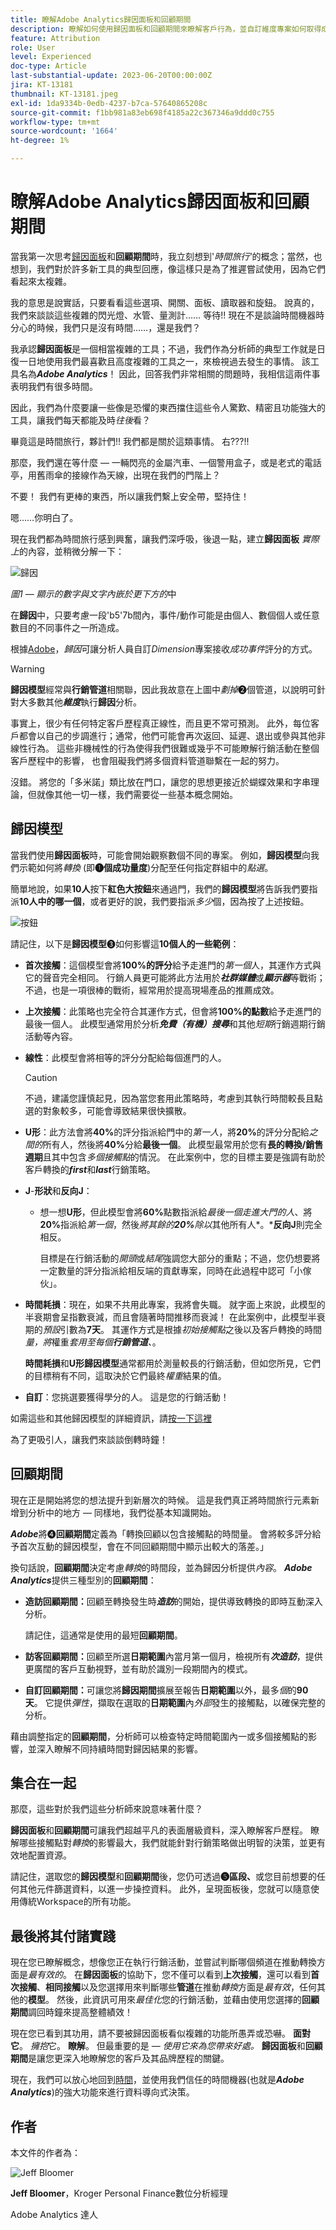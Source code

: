```yaml
---
title: 瞭解Adobe Analytics歸因面板和回顧期間
description: 瞭解如何使用歸因面板和回顧期間來瞭解客戶行為，並自訂維度專案如何取得成功事件的評分。
feature: Attribution
role: User
level: Experienced
doc-type: Article
last-substantial-update: 2023-06-20T00:00:00Z
jira: KT-13181
thumbnail: KT-13181.jpeg
exl-id: 1da9334b-0edb-4237-b7ca-57640865208c
source-git-commit: f1bb981a83eb698f4185a22c367346a9ddd0c755
workflow-type: tm+mt
source-wordcount: '1664'
ht-degree: 1%

---
```


# 瞭解Adobe Analytics歸因面板和回顧期間

當我第一次思考[歸因面板](https://experienceleague.adobe.com/docs/analytics-platform/using/cja-workspace/panels/attribution.html?lang=zh-Hant)和&#x200B;**回顧期間**&#x200B;時，我立刻想到&#39;*時間旅行&#39;*&#x200B;的概念；當然，也想到，我們對於許多新工具的典型回應，像這樣只是為了推遲嘗試使用，因為它們看起來太複雜。

我的意思是說實話，只要看看這些選項、開關、面板、讀取器和旋鈕。  說真的，我們來談談這些複雜的閃光燈、水管、量測計…… 等待!!  現在不是談論時間機器時分心的時候，我們只是沒有時間……，還是我們？

我承認&#x200B;**歸因面板**&#x200B;是一個相當複雜的工具；不過，我們作為分析師的典型工作就是日復一日地使用我們最喜歡且高度複雜的工具之一，來檢視過去發生的事情。 該工具名為&#x200B;***Adobe Analytics***！  因此，回答我們非常相關的問題時，我相信這兩件事表明我們有很多時間。

因此，我們為什麼要讓一些像是恐懼的東西擋住這些令人驚歎、精密且功能強大的工具，讓我們每天都能及時&#x200B;*往後*&#x200B;看？

畢竟這是時間旅行，夥計們!!  我們都是關於這類事情。  右???!!

那麼，我們還在等什麼 — 一輛閃亮的金屬汽車、一個警用盒子，或是老式的電話亭，用舊雨傘的接線作為天線，出現在我們的門階上？

不要！  我們有更棒的東西，所以讓我們繫上安全帶，堅持住！

嗯……你明白了。


現在我們都為時間旅行感到興奮，讓我們深呼吸，後退一點，建立&#x200B;**歸因面板** *實際上*&#x200B;的內容，並稍微分解一下：

![歸因](assets/attribution.png)

*圖1 — 顯示的數字與文字內嵌於更下方的*&#x200B;中

在&#x200B;**歸因**&#x200B;中，只要考慮一段&#39;b5&#39;7b間內，事件/動作可能是由個人、數個個人或任意數目的不同事件之一所造成。

根據[Adobe](https://experienceleague.adobe.com/docs/analytics-platform/using/cja-workspace/attribution/overview.html?lang=zh-Hant)，*歸因*&#x200B;可讓分析人員自訂&#x200B;*Dimension*&#x200B;專案接收&#x200B;*成功事件*&#x200B;評分的方式。


>[!WARNING]
>
>**歸因模型**&#x200B;經常與&#x200B;**行銷管道**&#x200B;相關聯，因此我故意在上圖中&#x200B;*劃掉*❷個管道，以說明可針對大多數其他&#x200B;***維度***&#x200B;執行&#x200B;**歸因**&#x200B;分析。


事實上，很少有任何特定客戶歷程真正線性，而且更不常可預測。  此外，每位客戶都會以自己的步調進行；通常，他們可能會再次返回、延遲、退出或參與其他非線性行為。 這些非機械性的行為使得我們很難或幾乎不可能瞭解行銷活動在整個客戶歷程中的影響， 也會阻礙我們將多個資料管道聯繫在一起的努力。

沒錯。  將您的「多米諾」類比放在門口，讓您的思想更接近於蝴蝶效果和字串理論，但就像其他一切一樣，我們需要從一些基本概念開始。

## **歸因模型**

當我們使用&#x200B;**歸因面板**&#x200B;時，可能會開始觀察數個不同的專案。  例如，**歸因模型**&#x200B;向我們示範如何將&#x200B;*轉換* (即&#x200B;**❶個成功量度**)分配至任何指定群組中的&#x200B;*點選*。

簡單地說，如果&#x200B;**10人**&#x200B;按下&#x200B;**紅色大按鈕**&#x200B;來通過門，我們的&#x200B;**歸因模型**&#x200B;將告訴我們要指派&#x200B;**10人中的哪一個**，或者更好的說，我們要指派&#x200B;*多少*&#x200B;個，因為按了上述按鈕。

![按鈕](assets/button.png)

請記住，以下是&#x200B;**歸因模型**&#x200B;❸如何影響這&#x200B;**10個人的一些範例**：

- **首次接觸**：這個模型會將&#x200B;**100%的評分**&#x200B;給予走進門的&#x200B;*第一個*&#x200B;人，其運作方式與它的聲音完全相同。  行銷人員更可能將此方法用於&#x200B;***社群媒體***&#x200B;或&#x200B;***顯示器***&#x200B;等戰術；不過，也是一項很棒的戰術，經常用於提高現場產品的推薦成效。
- **上次接觸**：此策略也完全符合其運作方式，但會將&#x200B;**100%的點數**&#x200B;給予走進門的最後一個人。  此模型通常用於分析&#x200B;***免費（有機）搜尋***&#x200B;和其他&#x200B;*短期*&#x200B;行銷週期行銷活動等內容。
- **線性**：此模型會將相等的評分分配給每個進門的人。

  >[!CAUTION]
  >
  >不過，建議您謹慎起見，因為當您套用此策略時，考慮到其執行時間較長且點選的對象較多，可能會導致結果很快擴散。

- **U形**：此方法會將&#x200B;**40%**&#x200B;的評分指派給門中的&#x200B;*第一人*，將&#x200B;**20%**&#x200B;的評分分配給&#x200B;*之間的*&#x200B;所有人，然後將&#x200B;**40%**&#x200B;分給&#x200B;**最後一個**。 此模型最常用於您有&#x200B;**長的轉換/銷售週期**&#x200B;且其中包含&#x200B;*多個接觸點*&#x200B;的情況。  在此案例中，您的目標主要是強調有助於客戶轉換的&#x200B;***first***&#x200B;和&#x200B;***last***&#x200B;行銷策略。
- **J**-**形狀**&#x200B;和&#x200B;**反向J**：
   - 想一想&#x200B;**U形**，但此模型會將&#x200B;**60%**&#x200B;點數指派給&#x200B;*最後一個走進大門的人*、將&#x200B;**20%**&#x200B;指派給&#x200B;*第一個*，然後&#x200B;*將其餘的&#x200B;**20%**&#x200B;除以*&#x200B;其他所有人&#x200B;*。***反向J**&#x200B;則完全相反。

     目標是在行銷活動的&#x200B;*開頭*&#x200B;或&#x200B;*結尾*&#x200B;強調您大部分的重點；不過，您仍想要將一定數量的評分指派給相反端的貢獻專案，同時在此過程中認可「小傢伙」。

- **時間耗損**：現在，如果不共用此專案，我將會失職。 就字面上來說，此模型的半衰期會呈指數衰減，而且會隨著時間推移而衰減！  在此案例中，此模型半衰期的&#x200B;*預設*&#x200B;引數為&#x200B;**7天**。  其運作方式是根據&#x200B;*初始接觸點*&#x200B;之後以及客戶轉換的時間&#x200B;*量，將*&#x200B;權重&#x200B;*套用至每個&#x200B;**行銷管道**、*。

  **時間耗損**&#x200B;和&#x200B;**U形歸因模型**&#x200B;通常都用於測量較長的行銷活動，但如您所見，它們的目標稍有不同，這取決於它們最終&#x200B;*權重*&#x200B;結果的值。

- **自訂**：您挑選要獲得學分的人。  這是您的行銷活動！

如需這些和其他歸因模型的詳細資訊，請[按一下這裡](https://experienceleague.adobe.com/docs/analytics/analyze/analysis-workspace/attribution/models.html?lang=zh-Hant)

為了更吸引人，讓我們來談談倒轉時鐘！

## **回顧期間**

現在正是開始將您的想法提升到新層次的時候。  這是我們真正將時間旅行元素新增到分析中的地方 — 同樣地，我們從基本知識開始。

***Adobe***&#x200B;將❹&#x200B;**回顧期間**&#x200B;定義為「轉換回顧以包含接觸點的時間量。 會將較多評分給予首次互動的歸因模型，會在不同回顧期間中顯示出較大的落差。」


換句話說，**回顧期間**&#x200B;決定考慮&#x200B;*轉換*&#x200B;的時間段，並為歸因分析提供&#x200B;*內容*。 ***Adobe Analytics***&#x200B;提供三種型別的&#x200B;**回顧期間**：

- **造訪回顧期間：**&#x200B;回顧至轉換發生時&#x200B;***造訪***&#x200B;的開始，提供導致轉換的即時互動深入分析。

  請記住，這通常是使用的最短&#x200B;**回顧期間**。
- **訪客回顧期間：**&#x200B;回顧至所選&#x200B;**日期範圍**&#x200B;內當月第一個月，檢視所有&#x200B;***次造訪***，提供更廣闊的客戶互動視野，並有助於識別一段期間內的模式。
- **自訂回顧期間：**&#x200B;可讓您將&#x200B;**歸因期間**&#x200B;擴展至報告&#x200B;**日期範圍**&#x200B;以外，最多&#x200B;*個*&#x200B;的&#x200B;**90天**。  它提供&#x200B;*彈性*，擷取在選取的&#x200B;**日期範圍**&#x200B;內&#x200B;*外部*&#x200B;發生的接觸點，以確保完整的分析。

藉由調整指定的&#x200B;**回顧期間**，分析師可以檢查特定時間範圍內一或多個接觸點的影響，並深入瞭解不同持續時間對歸因結果的影響。

## **集合在一起**

那麼，這些對於我們這些分析師來說意味著什麼？

**歸因面板**&#x200B;和&#x200B;**回顧期間**&#x200B;可讓我們超越平凡的表面層級資料，深入瞭解客戶歷程。 瞭解哪些接觸點對&#x200B;*轉換*&#x200B;的影響最大，我們就能針對行銷策略做出明智的決策，並更有效地配置資源。

請記住，選取您的&#x200B;**歸因模型**&#x200B;和&#x200B;**回顧期間**&#x200B;後，您仍可透過&#x200B;**❺區段、**&#x200B;或您目前想要的任何其他元件篩選資料，以進一步操控資料。  此外，呈現面板後，您就可以隨意使用傳統Workspace的所有功能。

## **最後將其付諸實踐**

現在您已瞭解概念，想像您正在執行行銷活動，並嘗試判斷哪個頻道在推動轉換方面是&#x200B;*最有效的*。 在&#x200B;**歸因面板**&#x200B;的協助下，您不僅可以看到&#x200B;**上次接觸**，還可以看到&#x200B;**首次接觸**、**相同接觸**&#x200B;以及您選擇用來判斷哪些&#x200B;**管道**&#x200B;在推動&#x200B;*轉換*&#x200B;方面是&#x200B;*最有效*，任何其他的&#x200B;**模型**。 然後，此資訊可用來&#x200B;*最佳化*&#x200B;您的行銷活動，並藉由使用您選擇的&#x200B;**回顧期間**&#x200B;調回時鐘來提高整體績效！

現在您已看到其功用，請不要被歸因面板看似複雜的功能所愚弄或恐嚇。  **面對它**。  *擁抱*&#x200B;它。  **瞭解**。
但最重要的是 — *使用它來為您帶來好處。* **歸因面板**&#x200B;和&#x200B;**回顧期間**&#x200B;是讓您更深入地瞭解您的客戶及其品牌歷程的關鍵。

現在，我們可以放心地回到[時間](https://youtu.be/gVryJmZNFdU)，並使用我們信任的時間機器(也就是&#x200B;***Adobe Analytics***)的強大功能來進行資料導向式決策。

## 作者

本文件的作者為：

![Jeff Bloomer](assets/jeff-headshot.png)

**Jeff Bloomer**，Kroger Personal Finance數位分析經理

Adobe Analytics 達人
